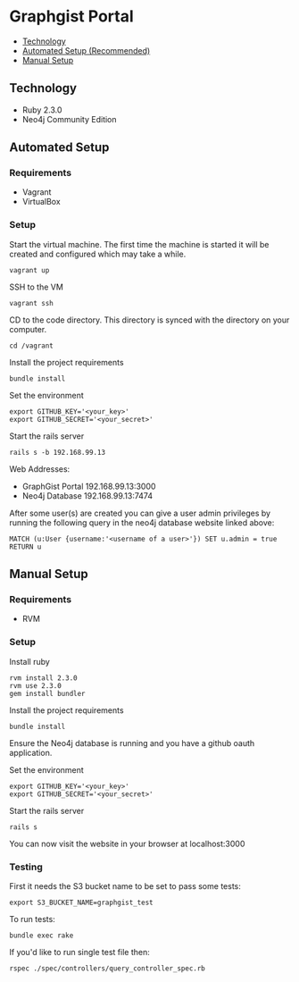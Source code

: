 # Graphgist Portal

* [Technology](#markdown-header-technology)
* [Automated Setup (Recommended)](#markdown-header-automated-setup)
* [Manual Setup](#markdown-header-manual-setup)

## Technology

* Ruby 2.3.0
* Neo4j Community Edition

## Automated Setup

### Requirements

* Vagrant
* VirtualBox

### Setup

Start the virtual machine.  The first time the machine is started it will be created and configured which may take a while.

```
vagrant up
```

SSH to the VM

```
vagrant ssh
```

CD to the code directory.  This directory is synced with the directory on your computer.

```
cd /vagrant
```

Install the project requirements

```
bundle install
```

Set the environment

```
export GITHUB_KEY='<your_key>'
export GITHUB_SECRET='<your_secret>'
```

Start the rails server

```
rails s -b 192.168.99.13
```

Web Addresses:

* GraphGist Portal 192.168.99.13:3000
* Neo4j Database 192.168.99.13:7474

After some user(s) are created you can give a user admin privileges by running the following query in the neo4j database website linked above:

```
MATCH (u:User {username:'<username of a user>'}) SET u.admin = true RETURN u
```

## Manual Setup

### Requirements

* RVM

### Setup

Install ruby

```
rvm install 2.3.0
rvm use 2.3.0
gem install bundler
```

Install the project requirements

```
bundle install
```

Ensure the Neo4j database is running and you have a github oauth application.

Set the environment

```
export GITHUB_KEY='<your_key>'
export GITHUB_SECRET='<your_secret>'
```

Start the rails server

```
rails s
```

You can now visit the website in your browser at localhost:3000

### Testing

First it needs the S3 bucket name to be set to pass some tests:

```
export S3_BUCKET_NAME=graphgist_test
```

To run tests:

```
bundle exec rake
```

If you'd like to run single test file then:

```
rspec ./spec/controllers/query_controller_spec.rb
```
